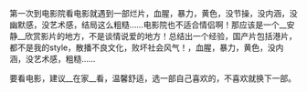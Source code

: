 第一次到电影院看电影就遇到一部烂片，血腥，暴力，黄色，没节操，没内涵，没幽默感，没艺术感，结局这么粗糙……电影院也不适合情侣啊！那应该是一个__安静__欣赏影片的地方，不是谈情说爱的地方！总结出一个经验，国产片包括港片，都不是我的style，散播不良文化，败坏社会风气！，血腥，暴力，黄色，没内涵，没艺术感，粗糙……

要看电影，建议__在家__看，温馨舒适，选一部自己喜欢的，不喜欢就换下一部。